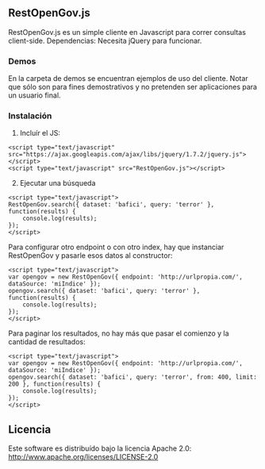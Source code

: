 ## RestOpenGov.js

RestOpenGov.js es un simple cliente en Javascript para correr consultas client-side. Dependencias: Necesita jQuery para funcionar.

### Demos
En la carpeta de demos se encuentran ejemplos de uso del cliente. Notar que sólo son para fines demostrativos y no pretenden ser aplicaciones para un usuario final.

### Instalación

1. Incluír el JS:
```
<script type="text/javascript" src="https://ajax.googleapis.com/ajax/libs/jquery/1.7.2/jquery.js"></script>
<script type="text/javascript" src="RestOpenGov.js"></script>
```

2. Ejecutar una búsqueda
```
<script type="text/javascript">   
RestOpenGov.search({ dataset: 'bafici', query: 'terror' }, function(results) {
    console.log(results);
});
</script>
```

Para configurar otro endpoint o con otro index, hay que instanciar RestOpenGov y pasarle esos datos al constructor:
```
<script type="text/javascript">   
var opengov = new RestOpenGov({ endpoint: 'http://urlpropia.com/', dataSource: 'miIndice' });
opengov.search({ dataset: 'bafici', query: 'terror' }, function(results) {
    console.log(results);
});
</script>
```

Para paginar los resultados, no hay más que pasar el comienzo y la cantidad de resultados:
```
<script type="text/javascript">   
var opengov = new RestOpenGov({ endpoint: 'http://urlpropia.com/', dataSource: 'miIndice' });
opengov.search({ dataset: 'bafici', query: 'terror', from: 400, limit: 200 }, function(results) {
    console.log(results);
});
</script>
```

## Licencia
Este software es distribuído bajo la licencia Apache 2.0: http://www.apache.org/licenses/LICENSE-2.0